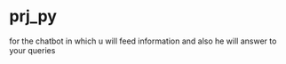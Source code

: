 # prj_py  
for the chatbot in which u will feed information and also he will answer to your queries  
